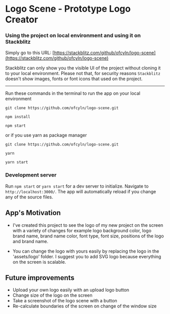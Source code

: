 # Logo Scene - Prototype Logo Creator

### Using the project on local environment and using it on Stackblitz

Simply go to this URL: [https://stackblitz.com/github/ofcyln/logo-scene](https://stackblitz.com/github/ofcyln/logo-scene)

Stackblitz can only show you the visible UI of the project without cloning it to your local environment. Please not that, for security reasons `Stackblitz` doesn't show images, fonts or font icons that used on the project.

----------------

Run these commands in the terminal to run the app on your local environment

    git clone https://github.com/ofcyln/logo-scene.git

    npm install

    npm start

or if you use yarn as package manager

    git clone https://github.com/ofcyln/logo-scene.git

    yarn

    yarn start

### Development server

Run `npm start` or `yarn start` for a dev server to initialize. 
Navigate to `http://localhost:3000/`. The app will automatically reload if you change any of the source files.


## App's Motivation
*   I've created this project to see the logo of my new project on the screen with a variety of changes for example logo background color, logo brand name, brand name color, font type, font size, positions of the logo and brand name.

*   You can change the logo with yours easily by replacing the logo in the 'assets/logo' folder. I suggest you to add SVG logo because everything on the screen is scalable.

## Future improvements
*    Upload your own logo easily with an upload logo button
*    Change size of the logo on the screen
*    Take a screenshot of the logo scene with a button
*    Re-calculate boundaries of the screen on change of the window size

